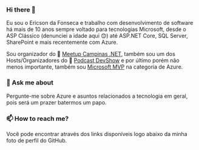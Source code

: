 ### Hi there 👋

Eu sou o Ericson da Fonseca e trabalho com desenvolvimento de software há mais de 10 anos sempre voltado para tecnologias Microsoft, desde o ASP Clássico (denunciei a idade aqui 😊) até ASP.NET Core, SQL Server, SharePoint e mais recentemente com Azure.

Sou organizador do 👥 [Meetup Campinas .NET](https://www.meetup.com/pt-BR/campinasdotnet), também sou um dos Hosts/Organizadores do 🎤 [Podcast DevShow](https://devshow.com.br/) e por último porém não menos importante, também sou [Microsoft MVP](https://mvp.microsoft.com/en-us/PublicProfile/5003165) na categoria de Azure.

### 💬 Ask me about

Pergunte-me sobre Azure e asuntos relacionados a tecnologia em geral, pois será um prazer batermos um papo.

### 📫 How to reach me?

Você pode encontrar através dos links disponíveis logo abaixo da minha foto de perfil do GitHub.

<!--
**ericsonf/ericsonf** is a ✨ _special_ ✨ repository because its `README.md` (this file) appears on your GitHub profile.

Here are some ideas to get you started:

- 🔭 I’m currently working on ...
- 🌱 I’m currently learning ...
- 👯 I’m looking to collaborate on ...
- 🤔 I’m looking for help with ...
- 💬 Ask me about ...
- 📫 How to reach me: ...
- 😄 Pronouns: ...
- ⚡ Fun fact: ...
-->
